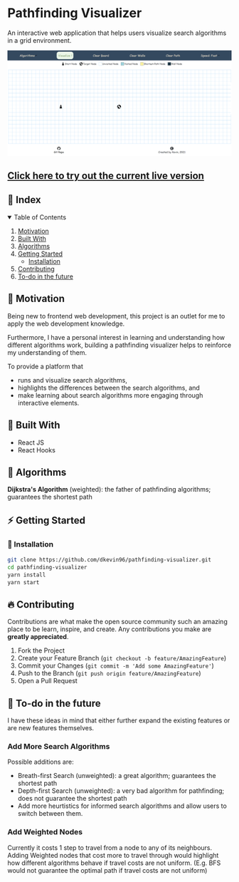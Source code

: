 # Pathfinding Visualizer

An interactive web application that helps users visualize search algorithms in a grid environment.

<img src="./src/media/pathfinding.gif">

## [Click here to try out the current live version](https://pathfinding-visualizer-kevin.netlify.app)

<!-- TABLE OF CONTENTS -->

## :ledger: Index

<details open="open">
  <summary>Table of Contents</summary>
  <ol>
    <li>
      <a href="#beginner-motivation">Motivation</a>
    </li>
    <li>
     <a href="#hammer-built-with">Built With</a>
    </li>
       <li>
     <a href="#book-algorithms">Algorithms</a>
    </li>
    <li>
      <a href="#zap-getting-started">Getting Started</a>
      <ul>
        <li><a href="#electric_plug-installation">Installation</a></li>
      </ul>
    </li>
    <li><a href="#fire-contributing">Contributing</a></li>
    <li><a href="#cactus-to-do-in-the-future">To-do in the future</a></li>
  </ol>
</details>

## :beginner: Motivation

Being new to frontend web development, this project is an outlet for me to apply the web development knowledge.

Furthermore, I have a personal interest in learning and understanding how different algorithms work, building a pathfinding visualizer helps to reinforce my understanding of them.

To provide a platform that

- runs and visualize search algorithms,
- highlights the differences between the search algorithms, and
- make learning about search algorithms more engaging through interactive elements.

## :hammer: Built With

- React JS
- React Hooks

## :book: Algorithms

**Dijkstra's Algorithm** (weighted): the father of pathfinding algorithms; guarantees the shortest path

<!-- GETTING STARTED -->

## :zap: Getting Started

### :electric_plug: Installation

```bash
git clone https://github.com/dkevin96/pathfinding-visualizer.git
cd pathfinding-visualizer
yarn install
yarn start
```

<!-- CONTRIBUTING -->

## :fire: Contributing

Contributions are what make the open source community such an amazing place to be learn, inspire, and create. Any contributions you make are **greatly appreciated**.

1. Fork the Project
2. Create your Feature Branch (`git checkout -b feature/AmazingFeature`)
3. Commit your Changes (`git commit -m 'Add some AmazingFeature'`)
4. Push to the Branch (`git push origin feature/AmazingFeature`)
5. Open a Pull Request

## :cactus: To-do in the future

I have these ideas in mind that either further expand the existing features or are new features themselves.

### Add More Search Algorithms

Possible additions are:

- Breath-first Search (unweighted): a great algorithm; guarantees the shortest path
- Depth-first Search (unweighted): a very bad algorithm for pathfinding; does not guarantee the shortest path
- Add more heurtistics for informed search algorithms and allow users to switch between them.

### Add Weighted Nodes

Currently it costs 1 step to travel from a node to any of its neighbours. Adding Weighted nodes that cost more to travel through would highlight how different algorithms behave if travel costs are not uniform. (E.g. BFS would not guarantee the optimal path if travel costs are not uniform)
